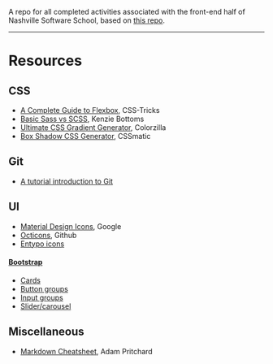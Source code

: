 A repo for all completed activities associated with the front-end half of Nashville Software School, based on [this repo](https://github.com/nashville-software-school/front-end-milestones).

--- 

# Resources

## CSS
- [A Complete Guide to Flexbox](https://css-tricks.com/snippets/css/a-guide-to-flexbox/), CSS-Tricks
- [Basic Sass vs SCSS](https://gist.github.com/kenziebottoms/3000619a12dfeee9a45cecda75cff07d), Kenzie Bottoms
- [Ultimate CSS Gradient Generator](http://www.colorzilla.com/gradient-editor/), Colorzilla
- [Box Shadow CSS Generator](https://www.cssmatic.com/box-shadow), CSSmatic

## Git
- [A tutorial introduction to Git](https://git-scm.com/docs/gittutorial)

## UI
- [Material Design Icons](https://material.io/icons/), Google
- [Octicons](https://octicons.github.com/), Github
- [Entypo icons](http://www.entypo.com/)

#### [Bootstrap](http://getbootstrap.com/docs/4.0/getting-started/introduction/)
- [Cards](https://getbootstrap.com/docs/4.0/components/card/)
- [Button groups](https://getbootstrap.com/docs/4.0/components/button-group/)
- [Input groups](https://getbootstrap.com/docs/4.0/components/input-group/)
- [Slider/carousel](https://getbootstrap.com/docs/4.0/components/carousel/)

## Miscellaneous
- [Markdown Cheatsheet](https://github.com/adam-p/markdown-here/wiki/Markdown-Cheatsheet), Adam Pritchard